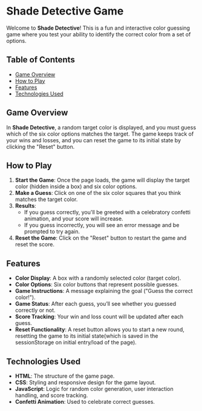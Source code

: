 # Shade Detective Game

Welcome to **Shade Detective**! This is a fun and interactive color guessing game where you test your ability to identify the correct color from a set of options.

## Table of Contents
- [Game Overview](#game-overview)
- [How to Play](#how-to-play)
- [Features](#features)
- [Technologies Used](#technologies-used)

## Game Overview
In **Shade Detective**, a random target color is displayed, and you must guess which of the six color options matches the target. The game keeps track of your wins and losses, and you can reset the game to its initial state by clicking the "Reset" button.

## How to Play
1. **Start the Game**: Once the page loads, the game will display the target color (hidden inside a box) and six color options.
2. **Make a Guess**: Click on one of the six color squares that you think matches the target color.
3. **Results**:
   - If you guess correctly, you'll be greeted with a celebratory confetti animation, and your score will increase.
   - If you guess incorrectly, you will see an error message and be prompted to try again.
4. **Reset the Game**: Click on the "Reset" button to restart the game and reset the score.

## Features
- **Color Display**: A box with a randomly selected color (target color).
- **Color Options**: Six color buttons that represent possible guesses.
- **Game Instructions**: A message explaining the goal ("Guess the correct color!").
- **Game Status**: After each guess, you’ll see whether you guessed correctly or not.
- **Score Tracking**: Your win and loss count will be updated after each guess.
- **Reset Functionality**: A reset button allows you to start a new round, resetting the game to its initial state(which is saved in the sessionStorage on initial entry/load of the page).

## Technologies Used
- **HTML**: The structure of the game page.
- **CSS**: Styling and responsive design for the game layout.
- **JavaScript**: Logic for random color generation, user interaction handling, and score tracking.
- **Confetti Animation**: Used to celebrate correct guesses.
